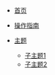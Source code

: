 <!-- docs/_sidebar.md -->
* [首页](/)
* [操作指南](guide.md)

* [主题]()
    * [子主题1](./01/subthem1.md)
    * [子主题2]()